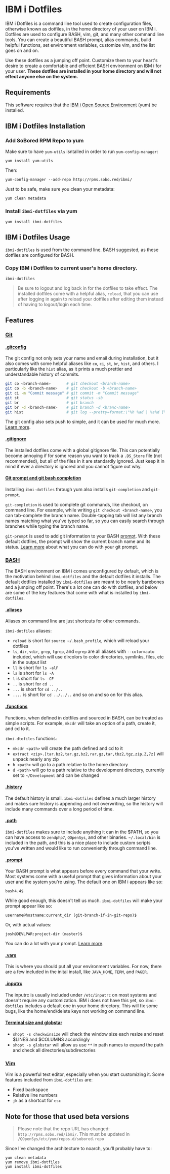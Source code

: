# IBM i Dotfiles

IBM i Dotfiles is a command line tool used to create configuration files,
otherwise known as dotfiles, in the home directory of your user on IBM i.
Dotfiles are used to configure BASH, vim, git, and many other command
line tools. You can create a beautiful BASH prompt, alias commands,
build helpful functions, set environment variables, customize vim,
and the list goes on and on.

Use these dotfiles as a jumping off point. Customize them to your heart's
desire to create a comfortable and efficient BASH environment on IBM i
for your user. **These dotfiles are installed in your home directory
and will not effect anyone else on the system.**

## Requirements
This software requires that the
[IBM i Open Source Environment](https://sobo.red/ibmi-rpms) (yum) be installed.

## IBM i Dotfiles Installation

### Add SoBored RPM Repo to yum
Make sure to have `yum-utils` isntalled in order to run `yum-config-manager`:

```
yum install yum-utils
```

Then:

```
yum-config-manager --add-repo http://rpms.sobo.red/ibmi/
```

Just to be safe, make sure you clean your metadata:

```
yum clean metadata
```

### Install `ibmi-dotfiles` via yum

```
yum install ibmi-dotfiles
```

## IBM i Dotfiles Usage

`ibmi-dotfiles` is used from the command line. BASH suggested, as these dotfiles are configured for BASH.

### Copy IBM i Dotfiles to current user's home directory.

```
ibmi-dotfiles
```

> Be sure to logout and log back in for the dotfiles to take effect. The installed dotfiles
come with a helpful alias, `reload`, that you can use after logging in again to reload your
dotfiles after editing them instead of having to logout/login each time.

## Features

### [Git](git)


#### [.gitconfig](git/gitconfig.symlink)

The git config not only sets your name and email during installation, but it also comes with
some helpful aliases like `co`, `ci`, `st`, `br`, `hist`, and others. I particularly like the
`hist` alias, as it prints a much prettier and understandable history of commits.

```bash
git co <branch-name>       # git checkout <branch-name> 
git co -b <branch-name>    # git checkout -b <branch-name>
git ci -m "Commit message" # git commit -m "Commit message"
git st                     # git status -sb
git br                     # git branch
git br -d <branch-name>    # git branch -d <branc-name>
git hist                   # git log --pretty=format:\"%h %ad | %s%d [%a]\" --graph --date=short
```

The git config also sets push to simple, and it can be used for much more.
[Learn more](https://git-scm.com/docs/git-config).

#### [.gitignore](git/gitignore.symlink)

The installed dotfiles come with a global gitignore file. This can potentially become annoying
if for some reason you want to track a `.DS_Store` file (not recommended), but all of the files
in it are standardly ignored. Just keep it in mind if ever a directory is ignored and you cannot
figure out why.


#### [Git prompt and git bash completion](system/after_dotfiles.symlink)

Installing `ibmi-dotfiles` through yum also installs `git-completion` and `git-prompt`.

`git-completion` is used to complete git commands, like checkout, on command line.
For example, while writing `git checkout <branch-name>`, you can tab-complete the branch
name. Double-tapping tab will list any branch names matching what you've typed so far,
so you can easily search through branches while typing the branch name.

`git-prompt` is used to add git information to your BASH
[prompt](system/prompt.symlink).
With these default dotfiles, the prompt will show the current branch name and its status.
[Learn more](https://digitalfortress.tech/tutorial/setting-up-git-prompt-step-by-step/)
about what you can do with your git prompt.

### [BASH](system)

The BASH environment on IBM i comes unconfigured by default, which is the motivation
behind `ibmi-dotfiles` and the default dotfiles it installs. The default dotfiles
installed by `ibmi-dotfiles` are meant to be nearly barebones and a jumping
off point. There's a lot one can do with dotfiles, and below are some of the
key features that come with what is installed by `ibmi-dotfiles`.

#### [.aliases](system/aliases.symlink)

Aliases on command line are just shortcuts for other commands.

`ibmi-dotfiles` aliases:

- `reload` is short for `source ~/.bash_profile`, which will reload your dotfiles
- `ls`, `dir`, `vdir`, `grep`, `fgrep`, and `egrep` are all aliases with `--color=auto`
included, which will use dircolors to color directories, symlinks, files, etc in the
output list
- `ll` is short for `ls -alF`
- `la` is short for `ls -A`
- `l` is short for `ls -CF`
- `..` is short for `cd ..`
- `...` is short for `cd ../..`
- `....` is short for `cd ../../..` and so on and so on for this alias.

#### [.functions](system/functions.symlink)

Functions, when defined in dotfiles and sourced in BASH, can be treated as simple
scripts. For example, `mkcdr` will take an option of a path, create it, and cd
to it.

`ibmi-dtofiles` functions:

- `mkcdr <path>` will create the path defined and cd to it
- `extract <zip>.[tar.bz2,tar.gz,bz2,rar,gz,tar,tbz2,tgz,zip,Z,7z]` will unpack nearly
any zip
- `h <path>` will go to a path relative to the home directory
- `d <path>` will go to a path relative to the development directory, currently set to
`~/Development` and can be changed

#### [.history](system/history.symlink)

The default history is small. `ibmi-dotfiles` defines a much larger history
and makes sure history is appending and not overwriting, so the history
will include many commands over a long period of time.

#### [.path](system/path.symlink)

`ibmi-dotfiles` makes sure to include anything it can in the $PATH, so you can have
access to `zendphp7`, `QOpenSys`, and other binaries. `~/.local/bin` is included in
the path, and this is a nice place to include custom scripts you've written and would
like to run conveniently through command line.

#### [.prompt](system/prompt.symlink)

Your BASH prompt is what appears before every command that your write. Most systems
come with a useful prompt that gives information about your user and the system
you're using. The default one on IBM i appears like so:

```
bash4.4$
```

While good enough, this doesn't tell us much. `ibmi-dotfiles` will make your prompt
appear like so:

```
username@hostname:current_dir (git-branch-if-in-git-repo)$
```

Or, with actual values:

```
josh@DEVLPAR:project-dir (master)$
```

You can do a lot with your prompt.
[Learn more](https://www.maketecheasier.com/8-useful-and-interesting-bash-prompts/).

#### [.vars](system/vars.symlink)

This is where you should put all your environment variables. For now, there are
a few included in the inital install, like `JAVA_HOME`, `TERM`, and `PAGER`.

#### [.inputrc](system/inputrc.symlink)

The inputrc is usually included under `/etc/inputrc` on most systems
and doesn't require any customization. IBM i does not have this yet,
so `ibmi-dotfiles` includes a default one in your home directory.
This will fix some bugs, like the home/end/delete keys not working
on command line.

#### [Terminal size and globstar](system/before_dotfiles.symlink)

- `shopt -s checkwinsize` will check the window size each resize and reset $LINES and $COLUMNS
accordingly
- `shopt -s globstar` will allow us use `**` in path names to expand the path and check all
directories/subdirectories

### [Vim](system/vimrc.symlink)

Vim is a powerful text editor, especially when you start customizing it.
Some features included from `ibmi-dotfiles` are:

- Fixed backspace
- Relative line numbers
- `jk` as a shortcut for `esc`

## Note for those that used beta versions

> Please note that the repo URL has changed: `http://rpms.sobo.red/ibmi/`.
This must be updated in `/QOpenSys/etc/yum/repos.d/sobored.repo`

Since I've changed the architecture to noarch, you'll probably have to:

```
yum clean metadata
yum remove ibmi-dotfiles
yum install ibmi-dotfiles
```

